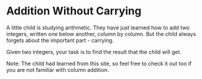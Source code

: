 <h1>Addition Without Carrying
</h1>
<p>A little child is studying arithmetic. They have just learned how to add two integers, written one below another, column by column. But the child always forgets about the important part - carrying.

Given two integers, your task is to find the result that the child will get.

Note: The child had learned from this site, so feel free to check it out too if you are not familiar with column addition.</p>
